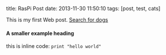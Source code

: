 title: RasPi Post
date: 2013-11-30 11:50:10
tags: [post, test, cats]

This is my first Web post.
[Search for dogs](http://www.google.com/search?q=dogs)

#### A smaller example heading

this is inline code: `print "hello world"`